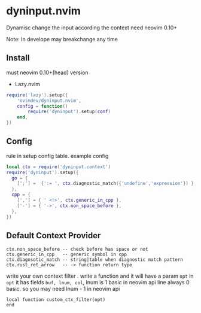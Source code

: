 # dyninput.nvim

Dynamisc change the input according the context need neovim 0.10+

Note: In develope may breakchange any time

## Install

must neovim 0.10+(head) version

- Lazy.nvim

```lua
require('lazy').setup({
    'nvimdev/dyninput.nvim',
    config = function()
        require('dyninput').setup(conf)
    end,
})
```

## Config

rule in setup config table. example config

```lua
local ctx = require('dyninput.context')
require('dyninput').setup({
  go = {
    [';'] =  {':= ', ctx.diagnostic_match({'undefine','expression'}) },
  },
  cpp = {
    [','] = { ' <!>', ctx.generic_in_cpp },
    ['-'] = { '->', ctx.non_space_before },
  },
})
```

## Default Context Provider

```
ctx.non_space_before -- check before has space or not
ctx.generic_in_cpp   -- generic symbol in cpp
ctx.diagnsotic_match -- string|table when diagnostic match pattern
ctx.rust_ret_arrow   -- -> function return type
```

write your own context filter . write a function and it will have a param `opt`
in `opt`  it has fields `buf, lnum, col`, lnum is 1 basic in neovim api line always 0 basic. so you
may need lnum - 1 in neovim api

```
local function custom_ctx_filter(opt)
end
```
